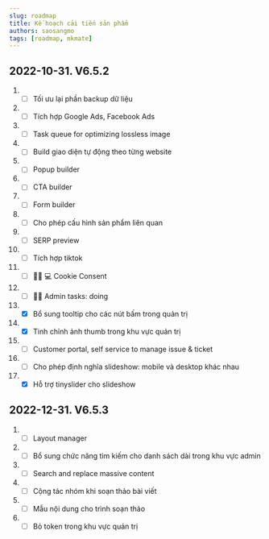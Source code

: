 ```yaml
---
slug: roadmap
title: Kế hoạch cải tiến sản phẩm
authors: saosangmo
tags: [roadmap, mkmate]
---
```


## 2022-10-31. V6.5.2
1. - [ ] Tối ưu lại phần backup dữ liệu
2. - [ ] Tích hợp Google Ads, Facebook Ads
3. - [ ] Task queue for optimizing lossless image
4. - [ ] Build giao diện tự động theo từng website
5. - [ ] Popup builder
6. - [ ] CTA builder
7. - [ ] Form builder
8. - [ ] Cho phép cấu hình sản phẩm liên quan
9. - [ ] SERP preview
10. - [ ] Tích hợp tiktok
11. - [ ] 🥷🏽 💻 Cookie Consent
12. - [ ] 🏊‍♂️ Admin tasks: doing
13. - [x] Bổ sung tooltip cho các nút bấm trong quản trị
14. - [x] Tinh chỉnh ảnh thumb trong khu vực quản trị
15. - [ ] Customer portal, self service to manage issue & ticket
16. - [ ] Cho phép định nghĩa slideshow: mobile và desktop khác nhau
17. - [x] Hỗ trợ tinyslider cho slideshow

## 2022-12-31. V6.5.3
1. - [ ] Layout manager
2. - [ ] Bổ sung chức năng tìm kiếm cho danh sách dài trong khu vực admin
3. - [ ] Search and replace massive content
4. - [ ] Cộng tác nhóm khi soạn thảo bài viết
5. - [ ] Mẫu nội dung cho trình soạn thảo
6. - [ ] Bỏ token trong khu vực quản trị
